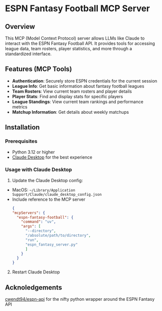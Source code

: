 # ESPN Fantasy Football MCP Server

## Overview

This MCP (Model Context Protocol) server allows LLMs like Claude to interact with the ESPN Fantasy Football API. It provides tools for accessing league data, team rosters, player statistics, and more through a standardized interface.

## Features (MCP Tools)

- **Authentication**: Securely store ESPN credentials for the current session
- **League Info**: Get basic information about fantasy football leagues
- **Team Rosters**: View current team rosters and player details
- **Player Stats**: Find and display stats for specific players
- **League Standings**: View current team rankings and performance metrics
- **Matchup Information**: Get details about weekly matchups

## Installation

### Prerequisites

- Python 3.12 or higher
- [Claude Desktop](https://claude.ai/download) for the best experience

### Usage with Claude Desktop

1. Update the Claude Desktop config:
- MacOS: `~/Library/Application Support/Claude/claude_desktop_config.json`
- Include reference to the MCP server
  ```json
  {
  "mcpServers": {
    "espn-fantasy-football": {
      "command": "uv",
      "args": [
        "--directory",
        "/absolute/path/to/directory",
        "run",
        "espn_fantasy_server.py"
        ]
      }
    } 
  }
2. Restart Claude Desktop

## Acknoledgements

[cwendt94/espn-api](https://github.com/cwendt94/espn-api) for the nifty python wrapper around the ESPN Fantasy API
